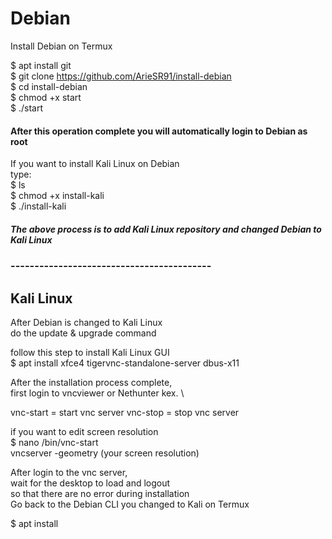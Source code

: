 # Debian
Install Debian on Termux


$ apt install git\
$ git clone https://github.com/ArieSR91/install-debian \
$ cd install-debian\
$ chmod +x start\
$ ./start

#### After this operation complete you will automatically login to Debian as root
If you want to install Kali Linux on Debian\
type: \
$ ls\
$ chmod +x install-kali\
$ ./install-kali
##### The above process is to add Kali Linux repository and changed Debian to Kali Linux
### ------------------------------------------
## Kali Linux
After Debian is changed to Kali Linux\
do the update & upgrade command


follow this step to install Kali Linux GUI \
$ apt install xfce4 tigervnc-standalone-server dbus-x11


After the installation process complete,\
first login to vncviewer or Nethunter kex. \


vnc-start = start vnc server
vnc-stop = stop vnc server


if you want to edit screen resolution \
$ nano /bin/vnc-start\
vncserver -geometry (your screen resolution)

After login to the vnc server,\
wait for the desktop to load and logout\
so that there are no error during installation\
Go back to the Debian CLI you changed to Kali on Termux


$ apt install 
